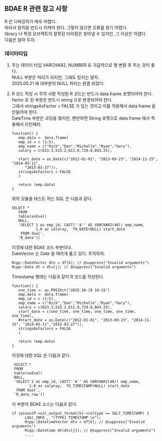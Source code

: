 ## BDAE R 관련 참고 사항

R 은 디버깅하기 매우 어렵다. <br>
따라서 원칙을 반드시 지켜야 한다.  그렇지 않으면 오류를 찾기 어렵다. <br>
library 나 특정 오브젝트의 잘못된 타이핑은 찾아낼 수 있지만, 그 이상은 어렵다. <br>
다음은 알아 두자. <br>

### 데이터타입

1.  주는 데이터 타입
    VARCHAR2, NUMBER 로 가급적으로 형 변환 후 주는 것이 좋다. <br>
    NULL 부분은 처리가 되지만, 그래도 믿지는 말자. <br>
    2025.05.21 에 대부분의 NULL 처리는 완결 되었다. <br>

2.  R 코드 작성 시 주의 사항
    작성된 R 코드는 반드시 data.frame 포맷이어야 한다.<br>
    factor 로 된 부분은 반드시 string 으로 변경되어야 한다. <br>
    그래서 stringsAsFactor = FALSE 가 있는 것이고 이를 적용해서 data.frame 을 만들어야 한다.<br>
    DateTime 부분은 코딩을 했지만, 왠만하면 String 포맷으로 data.frame 에서 적용해서 리턴해라.<br>

    ```
    function() {
       emp.data <- data.frame(
       emp_id = c (1:5), 
       emp_name = c("Rick","Dan","Michelle","Ryan","Gary"),
       salary = c(623.3,515.2,611.0,729.0,843.25), 
       
       start_date = as.Date(c("2012-01-01", "2013-09-23", "2014-11-15", "2014-05-11",
          "2015-03-27")),
       stringsAsFactors = FALSE
       )
    
       return (emp.data)
    }

    ```
    위의 모듈을 테스트 하는 SQL 은 다음과 같다.
    ```
    SELECT * 
       FROM 
       table(asEval( 
       NULL, 
       'SELECT 1 as emp_id, CAST(''A'' AS VARCHAR2(40)) emp_name, 
               1.0 as salaray,  TO_DATE(NULL) start_date
        FROM dual', 
       'R_date'))
    ```

    이것에 대한 BDAE 코드 부분이다.<br>
    DateVector 는 Date 을 여러개 품고 있다. 주의하자. <br>
    ```
    Rcpp::DateVector dtv = df[k]; // @suppress("Invalid arguments")
    Rcpp::Date dt = dtv[j]; // @suppress("Invalid arguments")
    ```

    Timestamp 형태는 다음과 같이 R 코드를 작성한다.
    ```
    function() {
       one_time <- as.POSIXct("2015-10-19 10:15")
       emp.data <- data.frame(
       emp_id = c (1:5), 
       emp_name = c("Rick","Dan","Michelle","Ryan","Gary"),
       salary = c(623.3,515.2,611.0,729.0,843.25), 
       start_date = c(one_time, one_time, one_time, one_time, one_time),
       #start_date = as.Date(c("2012-01-01", "2013-09-23", "2014-11-15", "2014-05-11","2015-03-27")),
       stringsAsFactors = FALSE
       )
    
       return (emp.data)
    }
    ```
    이것에 대한 SQL 은 다음과 같다.
    ```
     SELECT * 
     FROM 
     table(asEval( 
     NULL, 
     'SELECT 1 as emp_id, CAST(''A'' AS VARCHAR2(40)) emp_name, 
            1.0 as salaray,  TO_TIMESTAMP(NULL) start_date
      FROM dual', 
     'R_date_raw'))
    ```

    이 부분의 BDAE 소스는 다음과 같다.
    ```
    if (pinoutP->col_output_format[k]->coltype == SQLT_TIMESTAMP) {
          LOG(_INFO_, "[TYPE] TIMESTAMP \n");
          Rcpp::DatetimeVector dtv = df[k]; // @suppress("Invalid arguments")
          Rcpp::Datetime dt(dtv[j]); // @suppress("Invalid arguments")
          ....
    ```
